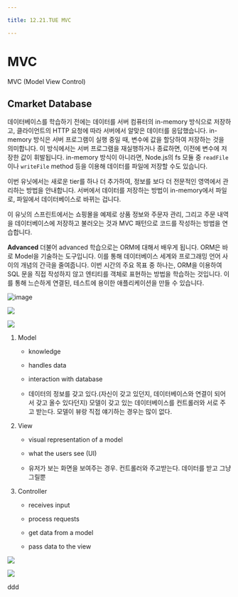 ```yaml
---

title: 12.21.TUE MVC

---
```


# MVC

MVC (Model View Control)

## Cmarket Database

데이터베이스를 학습하기 전에는 데이터를 서버 컴퓨터의 in-memory 방식으로 저장하고, 클라이언트의 HTTP 요청에 따라 서버에서 알맞은 데이터를 응답했습니다. in-memory 방식은 서버 프로그램이 실행 중일 때, 변수에 값을 할당하여 저장하는 것을 의미합니다. 이 방식에서는 서버 프로그램을 재실행하거나 종료하면, 이전에 변수에 저장한 값이 휘발됩니다. in-memory 방식이 아니라면, Node.js의 fs 모듈 중 `readFile`이나 `writeFile` method 등을 이용해 데이터를 파일에 저장할 수도 있습니다.

이번 유닛에서는 새로운 tier를 하나 더 추가하여, 정보를 보다 더 전문적인 영역에서 관리하는 방법을 안내합니다. 서버에서 데이터를 저장하는 방법이 in-memory에서 파일로, 파일에서 데이터베이스로 바뀌는 겁니다.

이 유닛의 스프린트에서는 쇼핑몰을 예제로 상품 정보와 주문자 관리, 그리고 주문 내역을 데이터베이스에 저장하고 불러오는 것과 MVC 패턴으로 코드를 작성하는 방법을 연습합니다.

**Advanced**
더불어 advanced 학습으로는 ORM에 대해서 배우게 됩니다. ORM은 바로 Model을 기술하는 도구입니다. 이를 통해 데이터베이스 세계와 프로그래밍 언어 사이의 개념의 간극을 줄여줍니다. 이번 시간의 주요 목표 중 하나는, ORM을 이용하여 SQL 문을 직접 작성하지 않고 엔티티를 객체로 표현하는 방법을 학습하는 것입니다. 이를 통해 느슨하게 연결된, 테스트에 용이한 애플리케이션을 만들 수 있습니다.

![image](https://s3.ap-northeast-2.amazonaws.com/urclass-images/f5Qx3vfmF-1595709234755.png)

![](/Users/yugeonpyo/Library/Application%20Support/marktext/images/2021-12-21-12-17-17-image.png)

![](/Users/yugeonpyo/Library/Application%20Support/marktext/images/2021-12-21-12-18-15-image.png)



1. Model
   
   - knowledge
   
   - handles data
   
   - interaction with database
   
   - 데이터의 정보를 갖고 있다.(자신이 갖고 있던지, 데이터베이스와 연결이 되어서 갖고 올수 있다던지) 모델이 갖고 있는 데이터베이스를 컨트롤러와 서로 주고 받는다. 모델이 뷰랑 직접 얘기하는 경우는 많이 없다. 

2. View
   
   - visual representation of a model
   
   - what the users see (UI)
   
   - 유저가 보는 화면을 보여주는 경우. 컨트롤러와 주고받는다. 데이터를 받고 그냥 그릴뿐

3. Controller
   
   - receives input
   
   - process requests
   
   - get data from a model
   
   - pass data to the view



![](/Users/yugeonpyo/Library/Application%20Support/marktext/images/2021-12-21-12-25-18-image.png)



![](/Users/yugeonpyo/Library/Application%20Support/marktext/images/2021-12-21-12-25-39-image.png)

ddd
